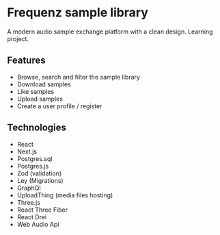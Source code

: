 # Frequenz sample library

A modern audio sample exchange platform with a clean design. Learning project.

## Features

- Browse, search and filter the sample library
- Download samples
- Like samples
- Upload samples
- Create a user profile / register

## Technologies

- React
- Next.js
- Postgres.sql
- Postgres.js
- Zod (validation)
- Ley (Migrations)
- GraphQl
- UploadThing (media files hosting)
- Three.js
- React Three Fiber
- React Drei
- Web Audio Api
